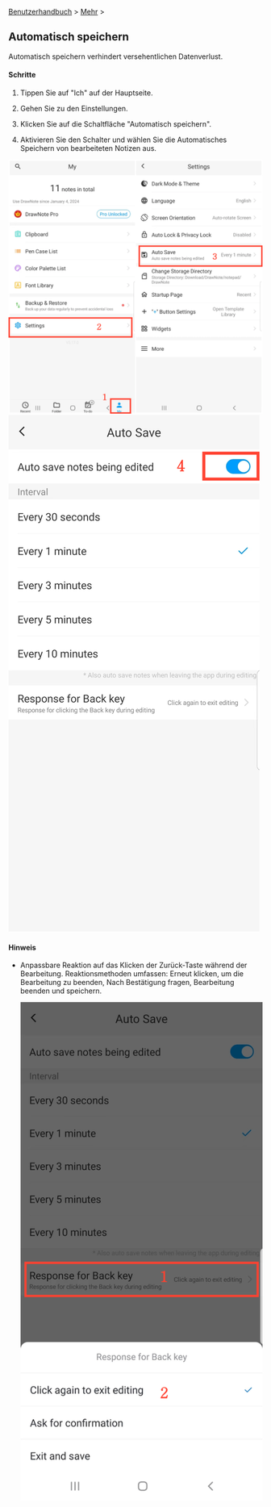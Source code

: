[Benutzerhandbuch](/dragonnest/drawnote/manual/de) > [Mehr](/dragonnest/drawnote/manual/de/more) >

Automatisch speichern
---
Automatisch speichern verhindert versehentlichen Datenverlust.

#### Schritte

1. Tippen Sie auf "lch" auf der Hauptseite.

2. Gehen Sie zu den Einstellungen.

3. Klicken Sie auf die Schaltfläche "Automatisch speichern".

4. Aktivieren Sie den Schalter und wählen Sie die Automatisches Speichern von bearbeiteten Notizen aus.

![Automatisch speichern 1](imgs/autosave.png)
![Automatisch speichern 2](imgs/autosave1.png)

#### Hinweis
- Anpassbare Reaktion auf das Klicken der Zurück-Taste während der Bearbeitung. Reaktionsmethoden umfassen: Erneut klicken, um die Bearbeitung zu beenden, Nach Bestätigung fragen, Bearbeitung beenden und speichern.

  ![Automatisch speichern 3](imgs/autosave2.png)